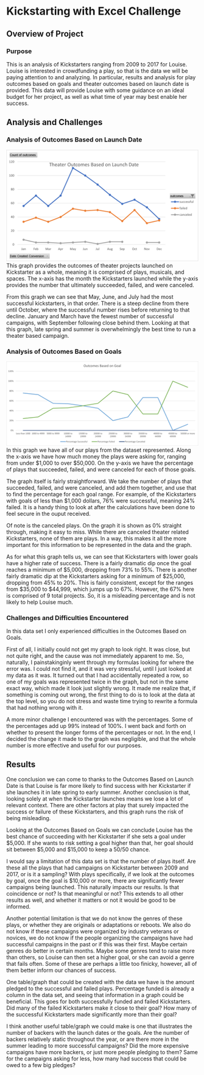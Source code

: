 # Kickstarting with Excel Challenge

## Overview of Project

### Purpose
This is an analysis of Kickstarters ranging from 2009 to 2017 for Louise. Louise is interested in crowdfunding a play, so that is the data we will be paying attention to and analyzing. In particular, results and analysis for play outcomes based on goals and theater outcomes based on launch date is provided. This data will provide Louise with some guidance on an ideal budget for her project, as well as what time of year may best enable her success.

## Analysis and Challenges
### Analysis of Outcomes Based on Launch Date
![resources/Theater_Outcomes_vs_Launch.png](resources/Theater_Outcomes_vs_Launch.png)
This graph provides the outcomes of theater projects launched on Kickstarter as a whole, meaning it is comprised of plays, musicals, and spaces. The x-axis has the month the Kickstarters launched while the y-axis provides the number that ultimately succeeded, failed, and were canceled.

From this graph we can see that May, June, and July had the most successful kickstarters, in that order. There is a steep decline from there until October, where the successful number rises before returning to that decline. January and March have the fewest number of successful campaigns, with September following close behind them. Looking at that this graph, late spring and summer is overwhelmingly the best time to run a theater based campaign.

### Analysis of Outcomes Based on Goals
![resources/Outcomes_vs_Goals.png](resources/Outcomes_vs_Goals.png)
In this graph we have all of our plays from the dataset represented. Along the x-axis we have how much money the plays were asking for, ranging from under $1,000 to over $50,000. On the y-axis we have the percentage of plays that succeeded, failed, and were canceled for each of those goals.

The graph itself is fairly straightforward. We take the number of plays that succeeded, failed, and were canceled, and add them together, and use that to find the percentage for each goal range. For example, of the Kickstarters with goals of less than $1,000 dollars, 76% were successful, meaning 24% failed. It is a handy thing to look at after the calculations have been done to feel secure in the ouput received.

Of note is the canceled plays. On the graph it is shown as 0% straight through, making it easy to miss. While there are canceled theater related Kickstarters, none of them are plays. In a way, this makes it all the more important for this information to be represented in the data and the graph. 

As for what this graph tells us, we can see that Kickstarters with lower goals have a higher rate of success. There is a fairly dramatic dip once the goal reaches a minimum of $5,000, dropping from 73% to 55%. There is another fairly dramatic dip at the Kickstarters asking for a minimum of $25,000, dropping from 45% to 20%. This is fairly consistent, except for the ranges from $35,000 to $44,999, which jumps up to 67%. However, the 67% here is comprised of 9 total projects. So, it is a misleading percentage and is not likely to help Louise much. 

### Challenges and Difficulties Encountered
In this data set I only experienced difficulties in the Outcomes Based on Goals.

First of all, I initially could not get my graph to look right. It was close, but not quite right, and the cause was not immediately apparent to me. So, naturally, I painstakinginly went through my formulas looking for where the error was. I could not find it, and it was very stressful, until I just looked at my data as it was. It turned out that I had accidentally repeated a row, so one of my goals was represented twice in the graph, but not in the same exact way, which made it look just slightly wrong. It made me realize that, if something is coming out wrong, the first thing to do is to look at the data at the top level, so you do not stress and waste time trying to rewrite a formula that had nothing wrong with it.

A more minor challenge I encountered was with the percentages. Some of the percentages add up 99% instead of 100%. I went back and forth on whether to present the longer forms of the percentages or not. In the end, I decided the change it made to the graph was negligible, and that the whole number is more effective and useful for our purposes.

## Results
One conclusion we can come to thanks to the Outcomes Based on Launch Date is that Louise is far more likely to find success with her Kickstarter if she launches it in late spring to early summer. Another conclusion is that, looking solely at when the Kickstarter launches means we lose a lot of relevant context. There are other factors at play that surely impacted the success or failure of these Kickstarters, and this graph runs the risk of being misleading.

Looking at the Outcomes Based on Goals we can conclude Louise has the best chance of succeeding with her Kickstarter if she sets a goal under $5,000. If she wants to risk setting a goal higher than that, her goal should sit between $5,000 and $15,000 to keep a 50/50 chance. 

I would say a limitation of this data set is that the number of plays itself. Are these all the plays that had campaigns on Kickstarter between 2009 and 2017, or is it a sampling? With plays specifically, if we look at the outcomes by goal, once the goal is $10,000 or more, there are significantly fewer campaigns being launched. This naturally impacts our results. Is that coincidence or not? Is that meaningful or not? This extends to all other results as well, and whether it matters or not it would be good to be informed.

Another potential limitation is that we do not know the genres of these plays, or whether they are originals or adaptations or reboots. We also do not know if these campaigns were organized by industry veterans or novices, we do not know if the people organizing the campaigns have had successful campaigns in the past or if this was their first. Maybe certain genres do better in certain months. Maybe some genres tend to raise more than others, so Louise can then set a higher goal, or she can avoid a genre that fails often. Some of these are perhaps a little too finicky, however, all of them better inform our chances of success.

One table/graph that could be created with the data we have is the amount pledged to the successful and failed plays. Percentage funded is already a column in the data set, and seeing that information in a graph could be beneficial. This goes for both successfully funded and failed Kickstarters. Did many of the failed Kickstarters make it close to their goal? How many of the successful Kickstarters made significantly more than their goal?

I think another useful table/graph we could make is one that illustrates the number of backers with the launch dates or the goals. Are the number of backers relatively static throughout the year, or are there more in the summer leading to more successful campaigns? Did the more expensive campaigns have more backers, or just more people pledging to them? Same for the campaigns asking for less, how many had success that could be owed to a few big pledges?

